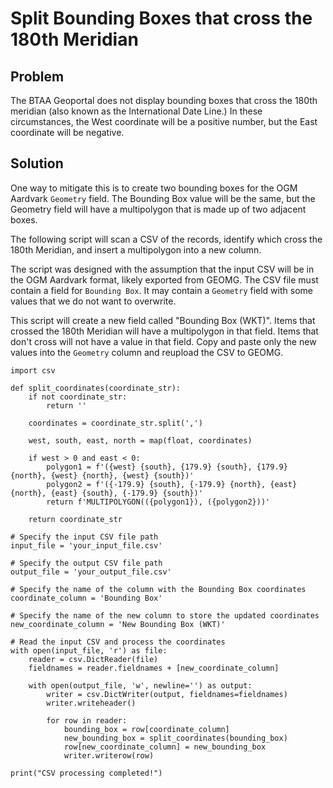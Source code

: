 # Split Bounding Boxes that cross the 180th Meridian

## Problem

The BTAA Geoportal does not display bounding boxes that cross the 180th meridian (also known as the International Date Line.) In these circumstances, the West coordinate will be a positive number, but the East coordinate will be negative.

## Solution

One way to mitigate this is to create two bounding boxes for the OGM Aardvark `Geometry` field. The Bounding Box value will be the same, but the Geometry field will have a multipolygon that is made up of two adjacent boxes.

The following script will scan a CSV of the records, identify which cross the 180th Meridian, and insert a multipolygon into a new column. 

The script was designed with the assumption that the input CSV will be in the OGM Aardvark format, likely exported from GEOMG. The CSV file must contain a field for `Bounding Box`.  It may contain a `Geometry` field with some values that we do not want to overwrite.

This script will create a new field called "Bounding Box (WKT)". Items that crossed the 180th Meridian will have a multipolygon in that field. Items that don't cross will not have a value in that field. Copy and paste only the new values into the `Geometry` column and reupload the CSV to GEOMG.

```
import csv

def split_coordinates(coordinate_str):
    if not coordinate_str:
        return ''

    coordinates = coordinate_str.split(',')

    west, south, east, north = map(float, coordinates)

    if west > 0 and east < 0:
        polygon1 = f'({west} {south}, {179.9} {south}, {179.9} {north}, {west} {north}, {west} {south})'
        polygon2 = f'({-179.9} {south}, {-179.9} {north}, {east} {north}, {east} {south}, {-179.9} {south})'
        return f'MULTIPOLYGON(({polygon1}), ({polygon2}))'

    return coordinate_str

# Specify the input CSV file path
input_file = 'your_input_file.csv'

# Specify the output CSV file path
output_file = 'your_output_file.csv'

# Specify the name of the column with the Bounding Box coordinates
coordinate_column = 'Bounding Box'

# Specify the name of the new column to store the updated coordinates
new_coordinate_column = 'New Bounding Box (WKT)'

# Read the input CSV and process the coordinates
with open(input_file, 'r') as file:
    reader = csv.DictReader(file)
    fieldnames = reader.fieldnames + [new_coordinate_column]

    with open(output_file, 'w', newline='') as output:
        writer = csv.DictWriter(output, fieldnames=fieldnames)
        writer.writeheader()

        for row in reader:
            bounding_box = row[coordinate_column]
            new_bounding_box = split_coordinates(bounding_box)
            row[new_coordinate_column] = new_bounding_box
            writer.writerow(row)

print("CSV processing completed!")
```